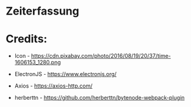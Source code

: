 # Zeiterfassung

# Credits:

- Icon - https://cdn.pixabay.com/photo/2016/08/19/20/37/time-1606153_1280.png

- ElectronJS - https://www.electronjs.org/

- Axios - https://axios-http.com/

- herberttn - https://github.com/herberttn/bytenode-webpack-plugin

